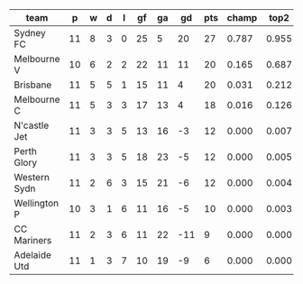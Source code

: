 |     team     | p  | w | d | l | gf | ga | gd  | pts | champ | top2  | top3  | top4  |  5-7  | bot4  | bot3  | bot2  |
|--------------|----|---|---|---|----|----|-----|-----|-------|-------|-------|-------|-------|-------|-------|-------|
| Sydney FC    | 11 | 8 | 3 | 0 | 25 |  5 |  20 |  27 | 0.787 | 0.955 | 0.990 | 1.000 | 0.001 | 0.000 | 0.000 | 0.000|
| Melbourne V  | 10 | 6 | 2 | 2 | 22 | 11 |  11 |  20 | 0.165 | 0.687 | 0.891 | 0.972 | 0.028 | 0.002 | 0.001 | 0.000|
| Brisbane     | 11 | 5 | 5 | 1 | 15 | 11 |   4 |  20 | 0.031 | 0.212 | 0.564 | 0.835 | 0.158 | 0.026 | 0.008 | 0.002|
| Melbourne C  | 11 | 5 | 3 | 3 | 17 | 13 |   4 |  18 | 0.016 | 0.126 | 0.425 | 0.760 | 0.222 | 0.045 | 0.018 | 0.006|
| N'castle Jet | 11 | 3 | 3 | 5 | 13 | 16 |  -3 |  12 | 0.000 | 0.007 | 0.041 | 0.119 | 0.588 | 0.481 | 0.293 | 0.143|
| Perth Glory  | 11 | 3 | 3 | 5 | 18 | 23 |  -5 |  12 | 0.000 | 0.005 | 0.034 | 0.111 | 0.574 | 0.500 | 0.314 | 0.163|
| Western Sydn | 11 | 2 | 6 | 3 | 15 | 21 |  -6 |  12 | 0.000 | 0.004 | 0.026 | 0.096 | 0.531 | 0.558 | 0.373 | 0.198|
| Wellington P | 10 | 3 | 1 | 6 | 11 | 16 |  -5 |  10 | 0.000 | 0.003 | 0.027 | 0.089 | 0.515 | 0.586 | 0.396 | 0.216|
| CC Mariners  | 11 | 2 | 3 | 6 | 11 | 22 | -11 |   9 | 0.000 | 0.000 | 0.002 | 0.011 | 0.210 | 0.887 | 0.779 | 0.603|
| Adelaide Utd | 11 | 1 | 3 | 7 | 10 | 19 |  -9 |   6 | 0.000 | 0.000 | 0.002 | 0.007 | 0.173 | 0.916 | 0.820 | 0.670|
